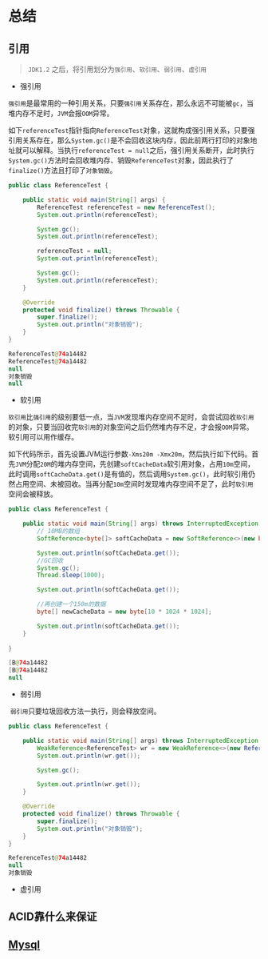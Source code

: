 # 总结
## 引用

> `JDK1.2` 之后，将引用划分为`强引用`、`软引用`、`弱引用`、`虚引用`

- 强引用

​	`强引用`是最常用的一种引用关系，只要`强引用`关系存在，那么永远不可能被`gc`，当堆内存不足时，`JVM`会报`OOM`异常。

​	如下`referenceTest`指针指向`ReferenceTest`对象，这就构成强引用关系，只要强引用关系存在，那么`System.gc()`是不会回收这块内存，因此前两行打印的对象地址就可以解释。当执行`referenceTest = null`之后，强引用关系断开，此时执行`System.gc()`方法时会回收堆内存、销毁`ReferenceTest`对象，因此执行了`finalize()`方法且打印了`对象销毁`。

```java
public class ReferenceTest {

    public static void main(String[] args) {
        ReferenceTest referenceTest = new ReferenceTest();
        System.out.println(referenceTest);

        System.gc();
        System.out.println(referenceTest);

        referenceTest = null;
        System.out.println(referenceTest);

        System.gc();
        System.out.println(referenceTest);
    }

    @Override
    protected void finalize() throws Throwable {
        super.finalize();
        System.out.println("对象销毁");
    }
}
```

```java
ReferenceTest@74a14482
ReferenceTest@74a14482
null
对象销毁
null
```

- 软引用

​	`软引用`比`强引用`的级别要低一点，当`JVM`发现堆内存空间不足时，会尝试回收`软引用`的对象，只要当回收完`软引用`的对象空间之后仍然堆内存不足，才会报`OOM`异常。软引用可以用作缓存。

​	如下代码所示，首先设置JVM运行参数`-Xms20m -Xmx20m`，然后执行如下代码。首先`JVM`分配`20M`的堆内存空间，先创建`softCacheData`软引用对象，占用`10m`空间，此时调用`softCacheData.get()`是有值的，然后调用`System.gc()`，此时软引用仍然占用空间、未被回收。当再分配`10m`空间时发现堆内存空间不足了，此时`软引用`空间会被释放。

```java
public class ReferenceTest {

    public static void main(String[] args) throws InterruptedException {
        // 10MB的数组
        SoftReference<byte[]> softCacheData = new SoftReference<>(new byte[10 * 1024 * 1024]);

        System.out.println(softCacheData.get());
        //GC回收
        System.gc();
        Thread.sleep(1000);

        System.out.println(softCacheData.get());

        //再创建一个150m的数据
        byte[] newCacheData = new byte[10 * 1024 * 1024];

        System.out.println(softCacheData.get());
    }
    
}
```

```java
[B@74a14482
[B@74a14482
null
```

- 弱引用

​	`弱引用`只要垃圾回收方法一执行，则会释放空间。

```java
public class ReferenceTest {

    public static void main(String[] args) throws InterruptedException {
        WeakReference<ReferenceTest> wr = new WeakReference<>(new ReferenceTest());
        System.out.println(wr.get());

        System.gc();

        System.out.println(wr.get());
    }

    @Override
    protected void finalize() throws Throwable {
        super.finalize();
        System.out.println("对象销毁");
    }
}
```

```java
ReferenceTest@74a14482
null
对象销毁
```



- 虚引用

## ACID靠什么来保证

## [Mysql](markdown/mysql.md)


